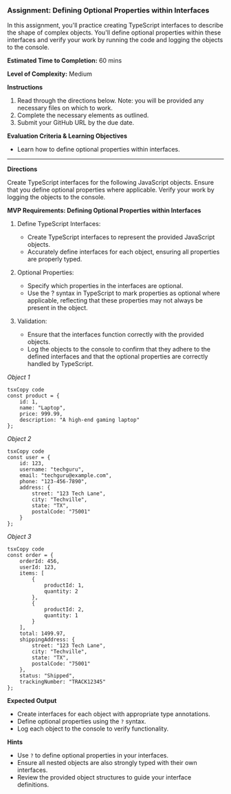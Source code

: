 ### Assignment: Defining Optional Properties within Interfaces

In this assignment, you'll practice creating TypeScript interfaces to describe the shape of complex objects. You'll define optional properties within these interfaces and verify your work by running the code and logging the objects to the console.

**Estimated Time to Completion:** 60 mins

**Level of Complexity:** Medium

**Instructions**

1. Read through the directions below. Note: you will be provided any necessary files on which to work.
2. Complete the necessary elements as outlined.
3. Submit your GitHub URL by the due date.

**Evaluation Criteria & Learning Objectives**

- Learn how to define optional properties within interfaces.

---

**Directions**

Create TypeScript interfaces for the following JavaScript objects. Ensure that you define optional properties where applicable. Verify your work by logging the objects to the console.

**MVP Requirements: Defining Optional Properties within Interfaces**

1. Define TypeScript Interfaces:
    - Create TypeScript interfaces to represent the provided JavaScript objects.
    - Accurately define interfaces for each object, ensuring all properties are properly typed.

2. Optional Properties:
    - Specify which properties in the interfaces are optional.
    - Use the ? syntax in TypeScript to mark properties as optional where applicable, reflecting that these properties may not always be present in the object.

3. Validation:
    - Ensure that the interfaces function correctly with the provided objects.
    - Log the objects to the console to confirm that they adhere to the defined interfaces and that the optional properties are correctly handled by TypeScript.

*Object 1*

```tsx
tsxCopy code
const product = {
    id: 1,
    name: "Laptop",
    price: 999.99,
    description: "A high-end gaming laptop"
};

```

*Object 2*

```tsx
tsxCopy code
const user = {
    id: 123,
    username: "techguru",
    email: "techguru@example.com",
    phone: "123-456-7890",
    address: {
        street: "123 Tech Lane",
        city: "Techville",
        state: "TX",
        postalCode: "75001"
    }
};

```

*Object 3*

```tsx
tsxCopy code
const order = {
    orderId: 456,
    userId: 123,
    items: [
        {
            productId: 1,
            quantity: 2
        },
        {
            productId: 2,
            quantity: 1
        }
    ],
    total: 1499.97,
    shippingAddress: {
        street: "123 Tech Lane",
        city: "Techville",
        state: "TX",
        postalCode: "75001"
    },
    status: "Shipped",
    trackingNumber: "TRACK12345"
};

```

**Expected Output**

- Create interfaces for each object with appropriate type annotations.
- Define optional properties using the `?` syntax.
- Log each object to the console to verify functionality.

**Hints**

- Use `?` to define optional properties in your interfaces.
- Ensure all nested objects are also strongly typed with their own interfaces.
- Review the provided object structures to guide your interface definitions.